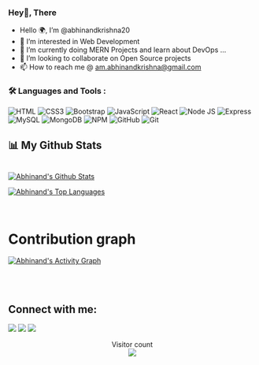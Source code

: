 ### Hey👋, There
<!-- 
<div>
  <img src="https://www.webskittersacademy.in/wp-content/uploads/2015/08/Web-Developer-skill.jpg" width="100%" height="400" />
</div> -->
-  Hello 🌍, I’m @abhinandkrishna20
- 👀 I’m interested in Web Development 
- 🌱 I’m currently doing MERN Projects and learn about DevOps ...
- 💞️ I’m looking to collaborate on Open Source projects 
- 📫 How to reach me @ am.abhinandkrishna@gmail.com

<!---
abhinandkrishna20/abhinandkrishna20 is a ✨ special ✨ repository because its `README.md` (this file) appears on your GitHub profile.
You can click the Preview link to take a look at your changes.
--->
### :hammer_and_wrench: Languages and Tools :
![HTML](https://img.shields.io/badge/HTML5-E34F26?style=for-the-badge&logo=html5&logoColor=white)
![CSS3](https://img.shields.io/badge/CSS3-1572B6?style=for-the-badge&logo=css3&logoColor=white)
![Bootstrap](https://img.shields.io/badge/Bootstrap-563D7C?style=for-the-badge&logo=bootstrap&logoColor=white)
![JavaScript](https://img.shields.io/badge/JavaScript-323330?style=for-the-badge&logo=javascript&logoColor=F7DF1E)
![React](https://img.shields.io/badge/React-20232A?style=for-the-badge&logo=react&logoColor=61DAFB)
![Node JS](https://img.shields.io/badge/Node.js-339933?style=for-the-badge&logo=nodedotjs&logoColor=white)
![Express](https://img.shields.io/badge/Express.js-000000?style=for-the-badge&logo=express&logoColor=white)
![MySQL](https://img.shields.io/badge/MySQL-005C84?style=for-the-badge&logo=mysql&logoColor=white)
![MongoDB](https://img.shields.io/badge/MongoDB-4EA94B?style=for-the-badge&logo=mongodb&logoColor=white)
![NPM](https://img.shields.io/badge/npm-CB3837?style=for-the-badge&logo=npm&logoColor=white)
![GitHub](https://img.shields.io/badge/GitHub-100000?style=for-the-badge&logo=github&logoColor=white)
![Git](https://img.shields.io/badge/git-%23F05033.svg?style=for-the-badge&logo=git&logoColor=white)


## 📊 My Github Stats

 <br/>
    <a href="https://github.com/abhinandkrishna20/github-readme-stats"><img alt="Abhinand's Github Stats" src="https://github-readme-stats.vercel.app/api?username=abhinandkrishna20&show_icons=true&count_private=true&theme=react&hide_border=true&bg_color=0D1117" /></a>
 <br />   
    
   <a href="https://github.com/abhinandkrishna20/github-readme-stats"><img alt="Abhinand's Top Languages" src="https://github-readme-stats.vercel.app/api/top-langs/?username=abhinandkrishna20&langs_count=8&count_private=true&layout=compact&theme=react&hide_border=true&bg_color=0D1117" /></a>
  <br/>


<br/>

# Contribution graph
<a href="https://github.com/abhinandkrishna20/github-readme-activity-graph"><img alt="Abhinand's Activity Graph" src="https://activity-graph.herokuapp.com/graph?username=abhinandkrishna20&bg_color=0D1117&color=5BCDEC&line=5BCDEC&point=FFFFFF&hide_border=true" /></a>

<br/>
<br/>

## Connect with me:
<p align="left">
  
<a href = "https://www.linkedin.com/in/abhinandkrishna/"><img src="https://img.icons8.com/fluent/48/000000/linkedin.png"/></a>
<a href = "https://twitter.com/am_abhi_krish"><img src="https://img.icons8.com/fluent/48/000000/twitter.png"/></a>
<a href = "https://github.com/abhinandkrishna20/"><img src="https://img.icons8.com/fluent/48/000000/github.png"/></a>

<p align="center"> 
  Visitor count<br>
  <img src="https://profile-counter.glitch.me/abhinandkrishna20/count.svg" />
</p>




